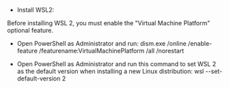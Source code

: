 
* Install WSL2:

Before installing WSL 2, you must enable the "Virtual Machine Platform" optional feature.
- Open PowerShell as Administrator and run:
dism.exe /online /enable-feature /featurename:VirtualMachinePlatform /all /norestart

- Open PowerShell as Administrator and run this command to set WSL 2 as the default version when installing a new Linux distribution:
wsl --set-default-version 2
